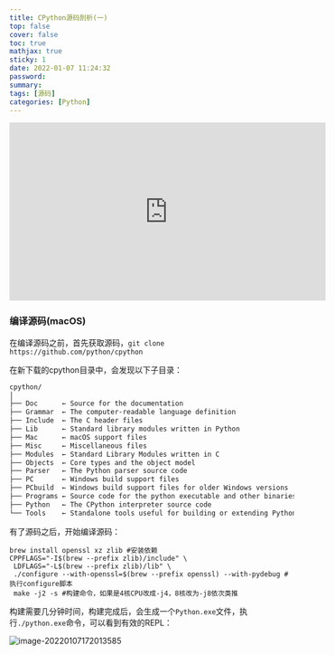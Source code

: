 ```yaml
---
title: CPython源码剖析(一)
top: false
cover: false
toc: true
mathjax: true
sticky: 1
date: 2022-01-07 11:24:32
password:
summary:
tags: [源码]
categories: [Python]
---
```




<div align="middle"><iframe width="560" height="315" src="https://www.youtube.com/embed/-aMdBA00Ijc" title="YouTube video player" frameborder="0" allow="accelerometer; autoplay; clipboard-write; encrypted-media; gyroscope; picture-in-picture" allowfullscreen></iframe></div>



### 编译源码(macOS)

在编译源码之前，首先获取源码，`git clone https://github.com/python/cpython`



在新下载的cpython目录中，会发现以下子目录：

```bash
cpython/
│
├── Doc      ← Source for the documentation
├── Grammar  ← The computer-readable language definition
├── Include  ← The C header files
├── Lib      ← Standard library modules written in Python
├── Mac      ← macOS support files
├── Misc     ← Miscellaneous files
├── Modules  ← Standard Library Modules written in C
├── Objects  ← Core types and the object model
├── Parser   ← The Python parser source code
├── PC       ← Windows build support files
├── PCbuild  ← Windows build support files for older Windows versions
├── Programs ← Source code for the python executable and other binaries
├── Python   ← The CPython interpreter source code
└── Tools    ← Standalone tools useful for building or extending Python
```



有了源码之后，开始编译源码：

```shell
brew install openssl xz zlib #安装依赖
CPPFLAGS="-I$(brew --prefix zlib)/include" \
 LDFLAGS="-L$(brew --prefix zlib)/lib" \
 ./configure --with-openssl=$(brew --prefix openssl) --with-pydebug #执行configure脚本
 make -j2 -s #构建命令，如果是4核CPU改成-j4，8核改为-j8依次类推
```



构建需要几分钟时间，构建完成后，会生成一个`Python.exe`文件，执行`./python.exe`命令，可以看到有效的REPL：

![image-20220107172013585](http://r4ymql1hs.hb-bkt.clouddn.com/202201071720051.png)



